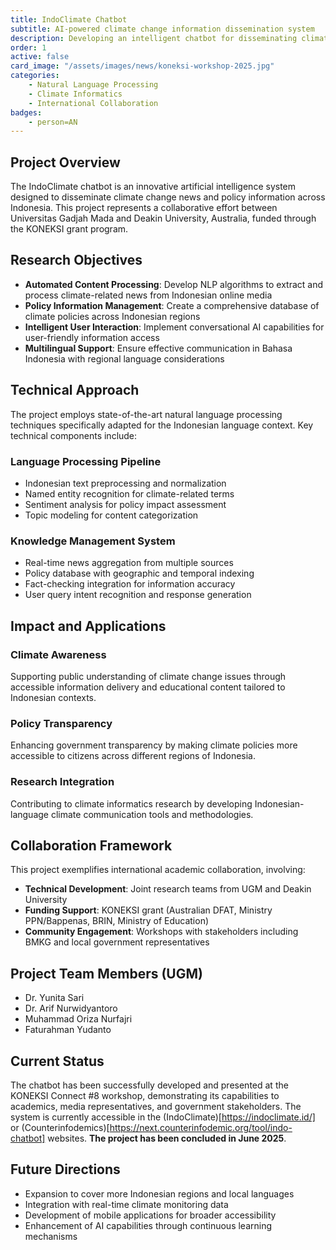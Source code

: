 ```yaml
---
title: IndoClimate Chatbot
subtitle: AI-powered climate change information dissemination system
description: Developing an intelligent chatbot for disseminating climate change news and policy information in Indonesian language using natural language processing and machine learning techniques.
order: 1
active: false
card_image: "/assets/images/news/koneksi-workshop-2025.jpg"
categories: 
    - Natural Language Processing
    - Climate Informatics
    - International Collaboration
badges:
    - person=AN
---
```


## Project Overview

The IndoClimate chatbot is an innovative artificial intelligence system designed to disseminate climate change news and policy information across Indonesia. This project represents a collaborative effort between Universitas Gadjah Mada and Deakin University, Australia, funded through the KONEKSI grant program.

## Research Objectives

- **Automated Content Processing**: Develop NLP algorithms to extract and process climate-related news from Indonesian online media
- **Policy Information Management**: Create a comprehensive database of climate policies across Indonesian regions
- **Intelligent User Interaction**: Implement conversational AI capabilities for user-friendly information access
- **Multilingual Support**: Ensure effective communication in Bahasa Indonesia with regional language considerations

## Technical Approach

The project employs state-of-the-art natural language processing techniques specifically adapted for the Indonesian language context. Key technical components include:

### Language Processing Pipeline
- Indonesian text preprocessing and normalization
- Named entity recognition for climate-related terms
- Sentiment analysis for policy impact assessment
- Topic modeling for content categorization

### Knowledge Management System
- Real-time news aggregation from multiple sources
- Policy database with geographic and temporal indexing
- Fact-checking integration for information accuracy
- User query intent recognition and response generation

## Impact and Applications

### Climate Awareness
Supporting public understanding of climate change issues through accessible information delivery and educational content tailored to Indonesian contexts.

### Policy Transparency
Enhancing government transparency by making climate policies more accessible to citizens across different regions of Indonesia.

### Research Integration
Contributing to climate informatics research by developing Indonesian-language climate communication tools and methodologies.

## Collaboration Framework

This project exemplifies international academic collaboration, involving:
- **Technical Development**: Joint research teams from UGM and Deakin University
- **Funding Support**: KONEKSI grant (Australian DFAT, Ministry PPN/Bappenas, BRIN, Ministry of Education)
- **Community Engagement**: Workshops with stakeholders including BMKG and local government representatives

## Project Team Members (UGM)

- Dr. Yunita Sari
- Dr. Arif Nurwidyantoro
- Muhammad Oriza Nurfajri
- Faturahman Yudanto

## Current Status

The chatbot has been successfully developed and presented at the KONEKSI Connect #8 workshop, demonstrating its capabilities to academics, media representatives, and government stakeholders. The system is currently accessible in the (IndoClimate)[https://indoclimate.id/] or (Counterinfodemics)[https://next.counterinfodemic.org/tool/indo-chatbot] websites. **The project has been concluded in June 2025**.

## Future Directions

- Expansion to cover more Indonesian regions and local languages
- Integration with real-time climate monitoring data
- Development of mobile applications for broader accessibility
- Enhancement of AI capabilities through continuous learning mechanisms
